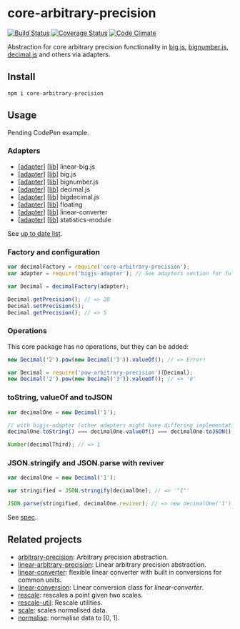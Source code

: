 # core-arbitrary-precision

[![Build Status](https://travis-ci.org/javiercejudo/core-arbitrary-precision.svg)](https://travis-ci.org/javiercejudo/core-arbitrary-precision)
[![Coverage Status](https://coveralls.io/repos/javiercejudo/core-arbitrary-precision/badge.svg?branch=master)](https://coveralls.io/r/javiercejudo/core-arbitrary-precision?branch=master)
[![Code Climate](https://codeclimate.com/github/javiercejudo/core-arbitrary-precision/badges/gpa.svg)](https://codeclimate.com/github/javiercejudo/core-arbitrary-precision)

Abstraction for core arbitrary precision functionality in
[big.js](https://github.com/MikeMcl/big.js),
[bignumber.js](https://github.com/MikeMcl/bignumber.js),
[decimal.js](https://github.com/MikeMcl/decimal.js)
and others via adapters.

## Install

    npm i core-arbitrary-precision

## Usage

Pending CodePen example.

### Adapters

- [[adapter]](https://github.com/javiercejudo/linear-bigjs-adapter) [[lib]](https://github.com/javiercejudo/linear-big.js) linear-big.js
- [[adapter]](https://github.com/javiercejudo/bigjs-adapter) [[lib]](https://github.com/MikeMcl/big.js) big.js
- [[adapter]](https://github.com/javiercejudo/bignumberjs-adapter) [[lib]](https://github.com/MikeMcl/bignumber.js) bignumber.js
- [[adapter]](https://github.com/javiercejudo/decimaljs-adapter) [[lib]](https://github.com/MikeMcl/decimal.js) decimal.js
- [[adapter]](https://github.com/javiercejudo/bigdecimal-adapter) [[lib]](https://github.com/iriscouch/bigdecimal.js) bigdecimal.js
- [[adapter]](https://github.com/javiercejudo/floating-adapter) [[lib]](https://github.com/javiercejudo/floating) floating
- [[adapter]](https://github.com/javiercejudo/linear-converter-adapter) [[lib]](https://github.com/javiercejudo/linear-converter) linear-converter
- [[adapter]](https://github.com/javiercejudo/very-simple-statistics-adapter) [[lib]](https://github.com/sumanla13a/statistics-module) statistics-module

See [up to date list](https://www.npmjs.com/browse/keyword/core-arbitrary-precision-adapter).

### Factory and configuration

```js
var decimalFactory = require('core-arbitrary-precision');
var adapter = require('bigjs-adapter'); // See adapters section for full list

var Decimal = decimalFactory(adapter);

Decimal.getPrecision(); // => 20
Decimal.setPrecision(5);
Decimal.getPrecision(); // => 5
```

### Operations

This core package has no operations, but they can be added:

```js
new Decimal('2').pow(new Decimal('3')).valueOf(); // => Error!

var Decimal = require('pow-arbitrary-precision')(Decimal);
new Decimal('2').pow(new Decimal('3')).valueOf(); // => '8'
```

### toString, valueOf and toJSON

```js
var decimalOne = new Decimal('1');

// with bigjs-adapter (other adapters might have differing implementations)
decimalOne.toString() === decimalOne.valueOf() === decimalOne.toJSON(); // => true

Number(decimalThird); // => 1
```

### JSON.stringify and JSON.parse with reviver

```js
var decimalOne = new Decimal('1');

var stringified = JSON.stringify(decimalOne); // => '"1"'

JSON.parse(stringified, decimalOne.reviver); // => new decimalOne('1')
```

See [spec](test/spec.js).

## Related projects

- [arbitrary-precision](https://github.com/javiercejudo/linear-arbitrary-precision): Arbitrary precision abstraction.
- [linear-arbitrary-precision](https://github.com/javiercejudo/arbitrary-precision): Linear arbitrary precision abstraction.
- [linear-converter](https://github.com/javiercejudo/linear-converter): flexible linear converter with built in conversions for common units.
- [linear-conversion](https://github.com/javiercejudo/linear-conversion): Linear conversion class for *linear-converter*.
- [rescale](https://github.com/javiercejudo/rescale): rescales a point given two scales.
- [rescale-util](https://github.com/javiercejudo/rescale-util): Rescale utilities.
- [scale](https://github.com/javiercejudo/scale): scales normalised data.
- [normalise](https://github.com/javiercejudo/normalise): normalise data to [0, 1].
